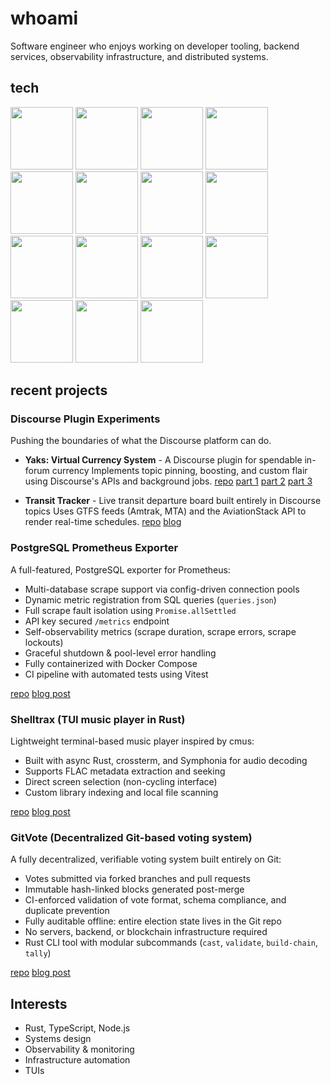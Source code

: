 <link rel="me" href="https://hachyderm.io/@ducks" />

# whoami

Software engineer who enjoys working on developer tooling, backend services,
observability infrastructure, and distributed systems.


## tech

<div>
<img src="https://cdn.jsdelivr.net/gh/devicons/devicon@latest/icons/nodejs/nodejs-original-wordmark.svg" width="100" />
<img src="https://cdn.jsdelivr.net/gh/devicons/devicon@latest/icons/typescript/typescript-original.svg" width="100" />
<img src="https://cdn.jsdelivr.net/gh/devicons/devicon@latest/icons/rust/rust-original.svg" width="100" />
<img src="https://cdn.jsdelivr.net/gh/devicons/devicon@latest/icons/python/python-original-wordmark.svg" width="100" />
<img src="https://cdn.jsdelivr.net/gh/devicons/devicon@latest/icons/react/react-original-wordmark.svg" width="100" />
<img src="https://cdn.jsdelivr.net/gh/devicons/devicon@latest/icons/docker/docker-original-wordmark.svg" width="100" />
<img src="https://cdn.jsdelivr.net/gh/devicons/devicon@latest/icons/postgresql/postgresql-original-wordmark.svg" width="100" />
<img src="https://cdn.jsdelivr.net/gh/devicons/devicon@latest/icons/linux/linux-original.svg" width="100" />
<img src="https://cdn.jsdelivr.net/gh/devicons/devicon@latest/icons/nixos/nixos-original.svg" width="100" />
<img src="https://cdn.jsdelivr.net/gh/devicons/devicon@latest/icons/bash/bash-original.svg" width="100" />
<img src="https://cdn.jsdelivr.net/gh/devicons/devicon@latest/icons/vim/vim-original.svg" width="100" />
<img src="https://cdn.jsdelivr.net/gh/devicons/devicon@latest/icons/kubernetes/kubernetes-original-wordmark.svg" width="100" />
<img src="https://cdn.jsdelivr.net/gh/devicons/devicon@latest/icons/terraform/terraform-original-wordmark.svg" width="100" />
<img src="https://cdn.jsdelivr.net/gh/devicons/devicon@latest/icons/git/git-original-wordmark.svg" width="100" />
<img src="https://cdn.jsdelivr.net/gh/devicons/devicon@latest/icons/prometheus/prometheus-plain-wordmark.svg" width="100" />
</div>

## recent projects

### Discourse Plugin Experiments

Pushing the boundaries of what the Discourse platform can do.

- **Yaks: Virtual Currency System** - A Discourse plugin for spendable in-forum currency
  Implements topic pinning, boosting, and custom flair using Discourse's APIs and
  background jobs.
  [repo](https://github.com/ducks/discourse-yaks)
  [part 1](https://jakegoldsborough.com/blog/2025/building-yaks-virtual-currency-part-1/)
  [part 2](https://jakegoldsborough.com/blog/2025/building-yaks-virtual-currency-part-2/)
  [part 3](https://jakegoldsborough.com/blog/2025/building-yaks-virtual-currency-part-3/)

- **Transit Tracker** - Live transit departure board built entirely in Discourse topics
  Uses GTFS feeds (Amtrak, MTA) and the AviationStack API to render real-time schedules.
  [repo](https://github.com/ducks/discourse-transit-tracker)
  [blog](https://jakegoldsborough.com/blog/2025/building-transit-tracker-in-discourse/)

### PostgreSQL Prometheus Exporter

A full-featured, PostgreSQL exporter for Prometheus:

- Multi-database scrape support via config-driven connection pools
- Dynamic metric registration from SQL queries (`queries.json`)
- Full scrape fault isolation using `Promise.allSettled`
- API key secured `/metrics` endpoint
- Self-observability metrics (scrape duration, scrape errors, scrape lockouts)
- Graceful shutdown & pool-level error handling
- Fully containerized with Docker Compose
- CI pipeline with automated tests using Vitest

[repo](https://github.com/ducks/node-postgres-exporter)
[blog post](https://jakegoldsborough.com/blog/2025/building-node-postgres-exporter/)

### Shelltrax (TUI music player in Rust)

Lightweight terminal-based music player inspired by cmus:

- Built with async Rust, crossterm, and Symphonia for audio decoding
- Supports FLAC metadata extraction and seeking
- Direct screen selection (non-cycling interface)
- Custom library indexing and local file scanning

[repo](https://github.com/ducks/shelltrax)
[blog post](https://jakegoldsborough.com/blog/2025/introducing-shelltrax/)

### GitVote (Decentralized Git-based voting system)

A fully decentralized, verifiable voting system built entirely on Git:

- Votes submitted via forked branches and pull requests
- Immutable hash-linked blocks generated post-merge
- CI-enforced validation of vote format, schema compliance, and duplicate
  prevention
- Fully auditable offline: entire election state lives in the Git repo
- No servers, backend, or blockchain infrastructure required
- Rust CLI tool with modular subcommands (`cast`, `validate`, `build-chain`,
  `tally`)

[repo](https://github.com/ducks/gitvote)
[blog post](https://jakegoldsborough.com/blog/2025/building-a-voting-system-with-git/)

## Interests

- Rust, TypeScript, Node.js
- Systems design
- Observability & monitoring
- Infrastructure automation
- TUIs
